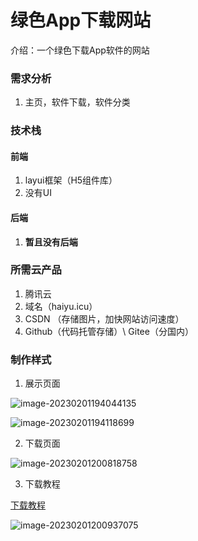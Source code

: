 # 绿色App下载网站

介绍：一个绿色下载App软件的网站



### 需求分析

1. 主页，软件下载，软件分类

### 技术栈

#### 前端

1. layui框架（H5组件库）
2. 没有UI

#### 后端

1. **暂且没有后端**





### 所需云产品

1. 腾讯云 
2. 域名（haiyu.icu）
3. CSDN （存储图片，加快网站访问速度）
4. Github（代码托管存储）\ Gitee（分国内）



### 制作样式

1. 展示页面

![image-20230201194044135](https://gitee.com/yhaitong/hai-picgo/raw/master/images/image-20230201194044135.png)

![image-20230201194118699](https://gitee.com/yhaitong/hai-picgo/raw/master/images/image-20230201194118699.png)

2. 下载页面

![image-20230201200818758](https://gitee.com/yhaitong/hai-picgo/raw/master/images/image-20230201200818758.png)

3. 下载教程

<a href="http://www.downza.cn/soft/276250.html">下载教程</a>

![image-20230201200937075](https://gitee.com/yhaitong/hai-picgo/raw/master/images/image-20230201200937075.png)